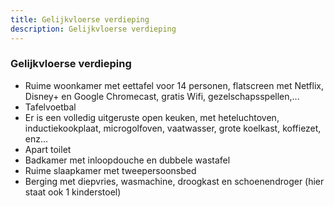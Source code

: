 ```yaml
---
title: Gelijkvloerse verdieping
description: Gelijkvloerse verdieping
---
```


### Gelijkvloerse verdieping

- Ruime woonkamer met eettafel voor 14 personen, flatscreen met Netflix, Disney+ en Google Chromecast, gratis Wifi, gezelschapsspellen,...
- Tafelvoetbal
- Er is een volledig uitgeruste open keuken, met heteluchtoven, inductiekookplaat, microgolfoven, vaatwasser, grote koelkast, koffiezet, enz...
- Apart toilet
- Badkamer met inloopdouche en dubbele wastafel
- Ruime slaapkamer met tweepersoonsbed
- Berging met diepvries, wasmachine, droogkast en schoenendroger (hier staat ook 1 kinderstoel)
